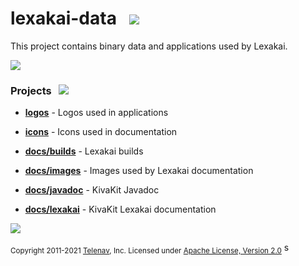 # lexakai-data &nbsp; <img src="https://www.lexakai.org/images/lexakai-32.png" srcset="https://www.kivakit.org/lexakai-32-2x.png 2x"></img>

This project contains binary data and applications used by Lexakai.

<img src="https://www.lexakai.org/images/horizontal-line-512.png" srcset="https://www.lexakai.org/images/horizontal-line-512-2x.png 2x"></img>

### Projects &nbsp; <img src="https://www.lexakai.org/images/gears-32.png" srcset="https://www.kivakit.org/gears-32-2x.png 2x"></img>

- [**logos**](logos) - Logos used in applications
- [**icons**](icons) - Icons used in documentation


- [**docs/builds**](docs/builds) - Lexakai builds
- [**docs/images**](docs/images) - Images used by Lexakai documentation
- [**docs/javadoc**](docs/javadoc) - KivaKit Javadoc
- [**docs/lexakai**](docs/javadoc) - KivaKit Lexakai documentation

<img src="https://www.lexakai.org/images/horizontal-line-512.png" srcset="https://www.lexakai.org/images/horizontal-line-512-2x.png 2x"></img>

<sub>Copyright 2011-2021 [Telenav](http://telenav.com), Inc. Licensed under [Apache License, Version 2.0](LICENSE)</sub>
s
